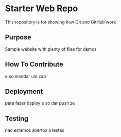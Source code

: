 # Starter Web Repo

This repository is for showing how Git and GitHub work

## Purpose

Sample website with plenty of files for demos

## How To Contribute
e so mandar um zap

## Deployment
para fazer deploy e so dar push ze

## Testing 
nao estamos abertos a testes